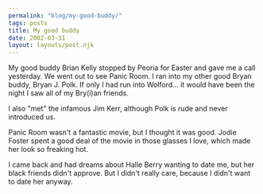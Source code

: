 ```yaml
---
permalink: "blog/my-good-buddy/"
tags: posts
title: My good buddy
date: 2002-03-31
layout: layouts/post.njk
---
```


My good buddy Brian Kelly stopped by Peoria for Easter and gave me a call yesterday. We went out to see Panic Room. I ran into my other good Bryan buddy, Bryan J. Polk. If only I had run into Wolford... it would have been the night I saw all of my Bry(i)an friends.

I also "met" the infamous Jim Kerr, although Polk is rude and never introduced us. 

Panic Room wasn't a fantastic movie, but I thought it was good. Jodie Foster spent a good deal of the movie in those glasses I love, which made her look so freaking hot. 

I came back and had dreams about Halle Berry wanting to date me, but her black friends didn't approve. But I didn't really care, because I didn't want to date her anyway.